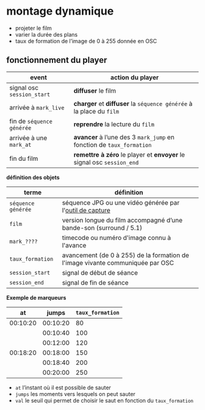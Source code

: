 montage dynamique 
====

- projeter le film
- varier la durée des plans
- taux de formation de l’image de 0 à 255 donnée en OSC

## fonctionnement du player


| event                           | action du player                                                  |
| -----                           | ---                                                               |
| signal osc `session_start`      | **diffuser** le film                                                  |
| arrivée à `mark_live`           | **charger** et **diffuser** la `séquence générée` à la place du `film`    |
| fin de `séquence générée`       | **reprendre** la lecture du `film`                                    |
| arrivée à une `mark_at`         | **avancer** à l’une des 3 `mark_jump` en fonction de `taux_formation`  |
| fin du film                     | **remettre à zéro** le player et **envoyer** le signal osc `session_end`  |

**définition des objets**

| terme                       | définition |
| ---                         | ---- |
| `séquence générée`          | séquence JPG ou une vidéo générée par l'[outil de capture](https://github.com/dcfvg/temporium/tree/panorama/apps/capture) |
| `film`                      | version longue du film accompagné d’une bande-son (surround / 5.1) |
| `mark_????`                 | timecode ou numéro d'image connu à l'avance |
| `taux_formation`            | avancement (de 0 à 255) de la formation de l'image vivante communiquée par OSC |
| `session_start`             | signal de début de séance |
| `session_end`               | signal de fin de séance |

**Exemple de marqueurs**



| at	          | jumps         | `taux_formation`   |
| ------------- | ------------- | ----- |
| 00:10:20      | 00:10:20		  | 80  	|
| 			        | 00:10:40		  | 100 	|
| 			        | 00:12:00		  | 120 	|
| 00:18:20      | 00:18:00		  | 150 	|
| 			        | 00:18:40		  | 200 	|
| 			        | 00:20:00	  	| 250 	|

- `at` l’instant où il est possible de sauter
- `jumps` les moments vers lesquels on peut sauter
- `val` le seuil qui permet de choisir le saut en fonction du `taux_formation`
